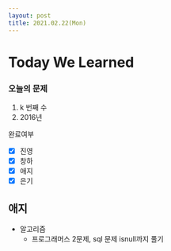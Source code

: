 ```yaml
---
layout: post
title: 2021.02.22(Mon)
---
```


# Today We Learned

###  오늘의 문제

1. k 번째 수
2. 2016년

완료여부  
- [x] 진영 
- [x] 창하
- [x] 애지 
- [x] 은기

## 애지
- 알고리즘
  - 프로그래머스 2문제, sql 문제 isnull까지 풀기

